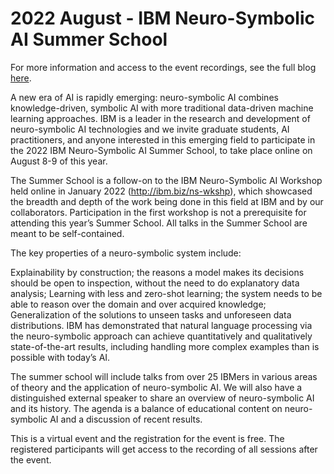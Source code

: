 # 2022 August - IBM Neuro-Symbolic AI Summer School

For more information and access to the event recordings, see the full blog [here](https://ibm.github.io/neuro-symbolic-ai/events/ns-summerschool2022/).

A new era of AI is rapidly emerging: neuro-symbolic AI combines knowledge-driven, symbolic AI with more traditional data-driven machine learning approaches. IBM is a leader in the research and development of neuro-symbolic AI technologies and we invite graduate students, AI practitioners, and anyone interested in this emerging field to participate in the 2022 IBM Neuro-Symbolic AI Summer School, to take place online on August 8-9 of this year.

The Summer School is a follow-on to the IBM Neuro-Symbolic AI Workshop held online in January 2022 (http://ibm.biz/ns-wkshp), which showcased the breadth and depth of the work being done in this field at IBM and by our collaborators. Participation in the first workshop is not a prerequisite for attending this year’s Summer School. All talks in the Summer School are meant to be self-contained.

The key properties of a neuro-symbolic system include:

Explainability by construction; the reasons a model makes its decisions should be open to inspection, without the need to do explanatory data analysis;
Learning with less and zero-shot learning; the system needs to be able to reason over the domain and over acquired knowledge;
Generalization of the solutions to unseen tasks and unforeseen data distributions.
IBM has demonstrated that natural language processing via the neuro-symbolic approach can achieve quantitatively and qualitatively state-of-the-art results, including handling more complex examples than is possible with today’s AI.

The summer school will include talks from over 25 IBMers in various areas of theory and the application of neuro-symbolic AI. We will also have a distinguished external speaker to share an overview of neuro-symbolic AI and its history. The agenda is a balance of educational content on neuro-symbolic AI and a discussion of recent results.

This is a virtual event and the registration for the event is free. The registered participants will get access to the recording of all sessions after the event.
